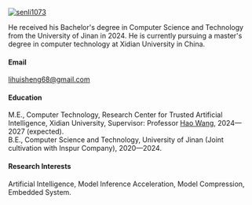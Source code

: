 

[![senli1073](https://img.shields.io/badge/QingpengLi-github-blue?logo=github)](https://github.com/Qingpeng-Li)

He received his Bachelor's degree in Computer Science and Technology from the University of Jinan in 2024. He is currently pursuing a master's degree in computer technology at Xidian University in China.

#### Email
lihuisheng68@gmail.com

#### Education
M.E., Computer Technology, Research Center for Trusted Artificial Intelligence, Xidian University, Supervisor: Professor [Hao Wang](https://faculty.xidian.edu.cn/WANGHAO/zh_CN/index/446795/list/index.htm), 2024—2027 (expected).\
B.E., Computer Science and Technology, University of Jinan (Joint cultivation with Inspur Company), 2020—2024.

#### Research Interests
Artificial Intelligence, Model Inference Acceleration, Model Compression, Embedded System.

